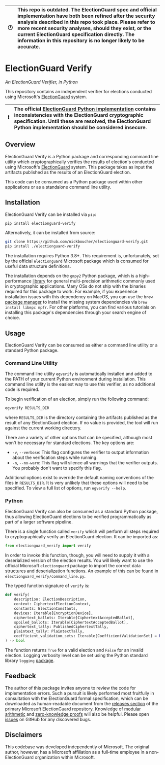 :clock1: | This repo is outdated. The ElectionGuard spec and official implementation have both been refined after the security analysis described in this repo took place. Please refer to more recent security analyses, should they exist, or the current ElectionGuard specification directly. The information in this repository is no longer likely to be accurate.
:---: | :---

# ElectionGuard Verify
*An ElectionGuard Verifier, in Python*

This repository contains an independent verifier for elections conducted using Microsoft's [ElectionGuard](https://github.com/microsoft/electionguard) system.

:exclamation: | The official [ElectionGuard Python implementation](https://github.com/microsoft/electionguard-python) contains inconsistencies with the ElectionGuard cryptographic specification. Until these are resolved, the ElectionGuard Python implementation should be considered insecure.
:---: | :---

## Overview

ElectionGuard Verify is a Python package and corresponding command line utility which cryptographically verifies the results of election's conducted using Microsoft's [ElectionGuard](https://github.com/microsoft/electionguard) system. This package takes as input the artifacts published as the results of an ElectionGuard election.

This code can be consumed as a Python package used within other applications or as a standalone command line utility.

## Installation

ElectionGuard Verify can be installed via `pip`:

```bash
pip install electionguard-verify
```

Alternatively, it can be installed from source:
```bash
git clone https://github.com/nickboucher/electionguard-verify.git
pip install ./electionguard-verify
```

The installation requires Python 3.8+. This requirement is, unfortunately, set by the official `electionguard` Microsoft package which is consumed for useful data structure definitions.

The installation depends on the `gmpy2` Python package, which is a high-performance [library](https://github.com/aleaxit/gmpy) for general multi-precision arithmetic commonly used in cryptographic applications. Many OSs do not ship with the binaries required for this package to work. For example, if you experience installation issues with this dependency on MacOS, you can use the `brew` [package manager](https://brew.sh) to install the missing system dependencies via `brew install libmpc mpfr`. For other platforms, you can find various tutorials on installing this package's dependencies through your search engine of choice.

## Usage

ElectionGuard Verify can be consumed as either a command line utility or a standard Python package.

### Command Line Utility

The command line utility `egverify` is automatically installed and added to the PATH of your current Python environment during installation. This command line utility is the easiest way to use this verifier, as no additional code is required.

To begin verification of an election, simply run the following command:

```bash
egverify RESULTS_DIR
```

where `RESULTS_DIR` is the directory containing the artifacts published as the result of any ElectionGuard election. If no value is provided, the tool will run against the current working directory.

There are a variety of other options that can be specified, although most won't be necessary for standard elections. The key options are:
- `-v`, `--verbose`: This flag configures the verifier to output information about the verification steps while running.
- `-n`, `--no-warn`: This flag will silence all warnings that the verifier outputs. You probably don't want to specify this flag.

Additional options exist to override the default naming conventions of the files in `RESULTS_DIR`. It is very unlikely that these options will need to be specified. To view a full list of options, run `egverify --help`.

### Python

ElectionGuard Verify can also be consumed as a standard Python package, thus allowing ElectionGuard elections to be verified programmatically as part of a larger software pipeline.

There is a single function called `verify` which will perform all steps required to cryptographically verify an ElectionGuard election. It can be imported as:

```python
from electionguard_verify import verify
```

In order to invoke this function, though, you will need to supply it with a deserialized version of the election results. You will likely want to use the official Microsoft `electionguard` package to import the correct data structures and deserialization functions. An example of this can be found in `electionguard_verify/command_line.py`.

The typed function signature of `verify` is:

```python
def verify(
    description: ElectionDescription,
    context: CiphertextElectionContext,
    constants: ElectionConstants,
    devices: Iterable[EncryptionDevice],
    ciphertext_ballots: Iterable[CiphertextAcceptedBallot],
    spoiled_ballots: Iterable[CiphertextAcceptedBallot],
    ciphertext_tally: PublishedCiphertextTally,
    plaintext_tally: PlaintextTally,
    coefficient_validation_sets: Iterable[CoefficientValidationSet] = None
) -> bool
```

The function returns `True` for a valid election and `False` for an invalid election. Logging verbosity level can be set using the Python standard library `logging` [package](https://docs.python.org/3/library/logging.html).

## Feedback

The author of this package invites anyone to review the code for implementation errors. Such a pursuit is likely performed most fruitfully in consultation with the ElectionGuard formal specification, which can be downloaded as human-readable document from the [releases section](https://github.com/microsoft/electionguard/releases) of the primary Microsoft ElectionGuard repository. Knowledge of [modular arithmetic](https://en.wikipedia.org/wiki/Modular_arithmetic) and [zero-knowledge proofs](https://en.wikipedia.org/wiki/Zero-knowledge_proof) will also be helpful. Please open [issues](https://github.com/nickboucher/electionguard-verify/issues) on GitHub for any discovered bugs.

## Disclaimers

This codebase was developed independently of Microsoft. The original author, however, has a Microsoft affiliation as a full-time employee in a non-ElectionGuard organization within Microsoft.
